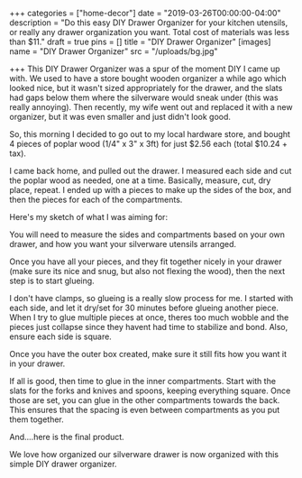 +++
categories = ["home-decor"]
date = "2019-03-26T00:00:00-04:00"
description = "Do this easy DIY Drawer Organizer for your kitchen utensils, or really any drawer organization you want. Total cost of materials was less than $11."
draft = true
pins = []
title = "DIY Drawer Organizer"
[images]
name = "DIY Drawer Organizer"
src = "/uploads/bg.jpg"

+++
This DIY Drawer Organizer was a spur of the moment DIY I came up with.  We used to have a store bought wooden organizer a while ago which looked nice, but it wasn't sized appropriately for the drawer, and the slats had gaps below them where the silverware would sneak under (this was really annoying).  Then recently, my wife went out and replaced it with a new organizer, but it was even smaller and just didn't look good.

So, this morning I decided to go out to my local hardware store, and bought 4 pieces of poplar wood (1/4" x 3" x 3ft) for just $2.56 each (total $10.24 + tax).

I came back home, and pulled out the drawer.  I measured each side and cut the poplar wood as needed, one at a time.  Basically, measure, cut, dry place, repeat.  I ended up with a pieces to make up the sides of the box, and then the pieces for each of the compartments.

Here's my sketch of what I was aiming for:

You will need to measure the sides and compartments based on your own drawer, and how you want your silverware utensils arranged.

Once you have all your pieces, and they fit together nicely in your drawer (make sure its nice and snug, but also not flexing the wood), then the next step is to start glueing.

I don't have clamps, so glueing is a really slow process for me.  I started with each side, and let it dry/set for 30 minutes before glueing another piece.  When I try to glue multiple pieces at once, theres too much wobble and the pieces just collapse since they havent had time to stabilize and bond.  Also, ensure each side is square.

Once you have the outer box created, make sure it still fits how you want it in your drawer.  

If all is good, then time to glue in the inner compartments.  Start with the slats for the forks and knives and spoons, keeping everything square.  Once those are set, you can glue in the other compartments towards the back.  This ensures that the spacing is even between compartments as you put them together.

And....here is the final product.

We love how organized our silverware drawer is now organized with this simple DIY drawer organizer.